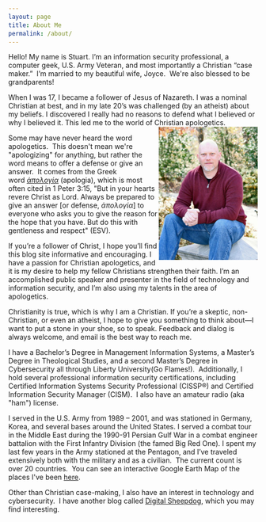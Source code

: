 ```yaml
---
layout: page
title: About Me
permalink: /about/
---
```


Hello! My name is Stuart. I’m an information security professional, a computer geek, U.S. Army Veteran, and most importantly a Christian “case maker.”  I’m married to my beautiful wife, Joyce.  We're also blessed to be grandparents!

When I was 17, I became a follower of Jesus of Nazareth. I was a nominal Christian at best, and in my late 20’s was challenged (by an atheist) about my beliefs. I discovered I really had no reasons to defend what I believed or why I believed it. This led me to the world of Christian apologetics. <img src="/images/stuart_smith.jpg" align="right">

Some may have never heard the word apologetics.  This doesn't mean we're "apologizing" for anything, but rather the word means to offer a defense or give an answer.  It comes from the Greek word <a href="https://biblehub.com/greek/627.htm" target=_blank><i>ἀπολογία</i></a> (apologia), which is most often cited in 1 Peter 3:15, "But in your hearts revere Christ as Lord. Always be prepared to give an answer [or defense, <i>ἀπολογία</i>] to everyone who asks you to give the reason for the hope that you have. But do this with gentleness and respect" (ESV).

If you’re a follower of Christ, I hope you’ll find this blog site informative and encouraging. I have a passion for Christian apologetics, and it is my desire to help my fellow Christians strengthen their faith. I’m an accomplished public speaker and presenter in the field of technology and information security, and I’m also using my talents in the area of apologetics.

Christianity is true, which is why I am a Christian. If you’re a skeptic, non-Christian, or even an atheist, I hope to give you something to think about—I want to put a stone in your shoe, so to speak. Feedback and dialog is always welcome, and email is the best way to reach me.

I have a Bachelor’s Degree in Management Information Systems, a Master’s Degree in Theological Studies, and a second Master’s Degree in Cybersecurity all through Liberty University(Go Flames!).  Additionally, I hold several professional information security certifications, including Certified Information Systems Security Professional (CISSP®) and Certified Information Security Manager (CISM).  I also have an amateur radio (aka "ham") license.

I served in the U.S. Army from 1989 – 2001, and was stationed in Germany, Korea, and several bases around the United States. I served a combat tour in the Middle East during the 1990-91 Persian Gulf War in a combat engineer battalion with the First Infantry Division (the famed Big Red One). I spent my last few years in the Army stationed at the Pentagon, and I’ve traveled extensively both with the military and as a civilian.  The current count is over 20 countries.  You can see an interactive Google Earth Map of the places I've been <a href="https://www.google.com/maps/d/u/0/edit?mid=1Kw3WzaX7bcaNglyn8HsTgVosYaE&usp=sharing" target=_blank>here</a>.

Other than Christian case-making, I also have an interest in technology and cybersecurity.  I have another blog called <a href="https://www.digitalsheepdog.com" target=_blank>Digital Sheepdog</a>, which you may find interesting.
